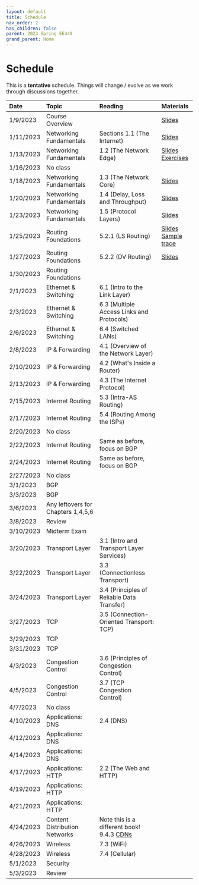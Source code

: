 ```yaml
---
layout: default
title: Schedule
nav_order: 2
has_children: false
parent: 2023 Spring EE449
grand_parent: Home
---
```


# Schedule 

This is a **tentative** schedule. Things will change / evolve as we work through discussions together.

| Date      | Topic                              | Reading                                                                                                                                | Materials |
| :-------- | :--------------------------------- | :------------------------------------------------------------------------------------------------------------------------------------- | :-------- |
| 1/9/2023  | Course Overview                    |                                                                                                                                        | [Slides](slides/EE449-01.pdf) |
| 1/11/2023 | Networking Fundamentals            | Sections 1.1 (The Internet)                                                                                                            | [Slides](slides/EE449-02.pdf) |
| 1/13/2023 | Networking Fundamentals            | 1.2 (The Network Edge)                                                                                                                 | [Slides](slides/EE449-03.pdf) <br> [Exercises](exercises/week_1.pdf)|
| 1/16/2023 | No class                           |                                                                                                                                        | |
| 1/18/2023 | Networking Fundamentals            | 1.3 (The Network Core)                                                                                                                 | [Slides](slides/EE449-04.pdf) |
| 1/20/2023 | Networking Fundamentals            | 1.4 (Delay, Loss and Throughput)                                                                                                       | [Slides](slides/EE449-05.pdf) |
| 1/23/2023 | Networking Fundamentals            | 1.5 (Protocol Layers)                                                                                                                  | [Slides](slides/EE449-06.pdf) |
| 1/25/2023 | Routing Foundations                | 5.2.1 (LS Routing)                                                                                                                     | [Slides](slides/EE449-07.pdf) <br> [Sample trace](exercises/http.pcap) |
| 1/27/2023 | Routing Foundations                | 5.2.2 (DV Routing)                                                                                                                     | [Slides](slides/EE449-08.pdf) |
| 1/30/2023 | Routing Foundations                |                                                                                                                                        | |
| 2/1/2023  | Ethernet & Switching               | 6.1 (Intro to the Link Layer)                                                                                                          | |
| 2/3/2023  | Ethernet & Switching               | 6.3 (Multiple Access Links and Protocols)                                                                                              | |
| 2/6/2023  | Ethernet & Switching               | 6.4 (Switched LANs)                                                                                                                    | |
| 2/8/2023  | IP & Forwarding                    | 4.1 (Overview of the Network Layer)                                                                                                    | |
| 2/10/2023 | IP & Forwarding                    | 4.2 (What's Inside a Router)                                                                                                           | |
| 2/13/2023 | IP & Forwarding                    | 4.3 (The Internet Protocol)                                                                                                            | |
| 2/15/2023 | Internet Routing                   | 5.3 (Intra-AS Routing)                                                                                                                 | |
| 2/17/2023 | Internet Routing                   | 5.4 (Routing Among the ISPs)                                                                                                           | |
| 2/20/2023 | No class                           |                                                                                                                                        | |
| 2/22/2023 | Internet Routing                   | Same as before, focus on BGP                                                                                                           | |
| 2/24/2023 | Internet Routing                   | Same as before, focus on BGP                                                                                                           | |
| 2/27/2023 | No class                           |                                                                                                                                        | |
| 3/1/2023  | BGP                                |                                                                                                                                        | |
| 3/3/2023  | BGP                                |                                                                                                                                        | |
| 3/6/2023  | Any leftovers for Chapters 1,4,5,6 |                                                                                                                                        | |
| 3/8/2023  | Review                             |                                                                                                                                        | |
| 3/10/2023 | Midterm Exam                       |                                                                                                                                        | |
| 3/20/2023 | Transport Layer                    | 3.1 (Intro and Transport Layer Services)                                                                                               | |
| 3/22/2023 | Transport Layer                    | 3.3 (Connectionless Transport)                                                                                                         | |
| 3/24/2023 | Transport Layer                    | 3.4 (Principles of Reliable Data Transfer)                                                                                             | |
| 3/27/2023 | TCP                                | 3.5 (Connection-Oriented Transport: TCP)                                                                                               | |
| 3/29/2023 | TCP                                |                                                                                                                                        | |
| 3/31/2023 | TCP                                |                                                                                                                                        | |
| 4/3/2023  | Congestion Control                 | 3.6 (Principles of Congestion Control)                                                                                                 | |
| 4/5/2023  | Congestion Control                 | 3.7 (TCP Congestion Control)                                                                                                           | |
| 4/7/2023  | No class                           |                                                                                                                                        | |
| 4/10/2023 | Applications: DNS                  | 2.4 (DNS)                                                                                                                              | |
| 4/12/2023 | Applications: DNS                  |                                                                                                                                        | |
| 4/14/2023 | Applications: DNS                  |                                                                                                                                        | |
| 4/17/2023 | Applications: HTTP                 | 2.2 (The Web and HTTP)                                                                                                                 | |
| 4/19/2023 | Applications: HTTP                 |                                                                                                                                        | |
| 4/21/2023 | Applications: HTTP                 |                                                                                                                                        | |
| 4/24/2023 | Content Distribution Networks      | Note this is a different book! 9.4.3 [CDNs](https://book.systemsapproach.org/applications/overlays.html#content-distribution-networks) | |
| 4/26/2023 | Wireless                           | 7.3 (WiFi)                                                                                                                             | |
| 4/28/2023 | Wireless                           | 7.4 (Cellular)                                                                                                                         | |
| 5/1/2023  | Security                           |                                                                                                                                        | |
| 5/3/2023  | Review                             |